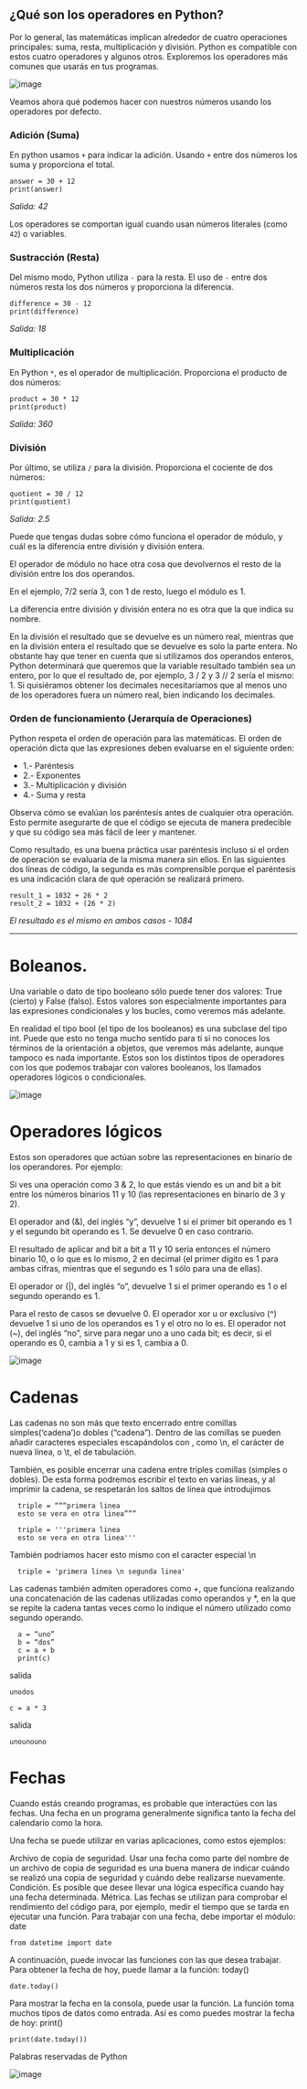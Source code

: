 ## ¿Qué son los operadores en Python?

Por lo general, las matemáticas implican alrededor de cuatro operaciones principales: suma, resta, multiplicación y división. Python es compatible con estos cuatro operadores y algunos otros. Exploremos los operadores más comunes que usarás en tus programas.

![image](https://user-images.githubusercontent.com/91554777/180104277-5d71b833-5f22-49f7-933a-46ed9a7803a5.png)


Veamos ahora qué podemos hacer con nuestros números usando los operadores por defecto. 



### Adición (Suma)

En python usamos ``+`` para indicar la adición. Usando ``+`` entre dos números los suma y proporciona el total.

```
answer = 30 + 12
print(answer)
```
*Salida: 42*

Los operadores se comportan igual cuando usan números literales (como ``42``) o variables.

### Sustracción (Resta)

Del mismo modo, Python utiliza ``-`` para la resta. El uso de ``-`` entre dos números resta los dos números y proporciona la diferencia.

```
difference = 30 - 12
print(difference)
```
*Salida: 18*

### Multiplicación

En Python ``*``, es el operador de multiplicación. Proporciona el producto de dos números:

```
product = 30 * 12
print(product)
```

*Salida: 360*

### División

Por último, se utiliza ``/`` para la división. Proporciona el cociente de dos números:

```
quotient = 30 / 12
print(quotient)
```

*Salida: 2.5*

Puede que tengas dudas sobre cómo funciona el operador de módulo, y cuál es la diferencia entre división y división entera.

El operador de módulo no hace otra cosa que devolvernos el resto de la división entre los dos operandos.

En el ejemplo, 7/2 sería 3, con 1 de resto, luego el módulo es 1.

La diferencia entre división y división entera no es otra que la que indica su nombre.

En la división el resultado que se devuelve es un número real, mientras que en la división entera el resultado que se devuelve es solo la parte entera. No obstante hay que tener en cuenta que si utilizamos dos operandos enteros, Python determinará que queremos que la variable resultado también sea un entero, por lo que el resultado de, por ejemplo, 3 / 2 y 3 // 2 sería el mismo: 1. Si quisiéramos obtener los decimales necesitaríamos que al menos uno de los operadores fuera un número real, bien indicando los decimales.

### Orden de funcionamiento (Jerarquía de Operaciones)

Python respeta el orden de operación para las matemáticas. El orden de operación dicta que las expresiones deben evaluarse en el siguiente orden:

* 1.- Paréntesis
* 2.- Exponentes
* 3.- Multiplicación y división
* 4.- Suma y resta

Observa cómo se evalúan los paréntesis antes de cualquier otra operación. Esto permite asegurarte de que el código se ejecuta de manera predecible y que su código sea más fácil de leer y mantener.

Como resultado, es una buena práctica usar paréntesis incluso si el orden de operación se evaluaría de la misma manera sin ellos. En las siguientes dos líneas de código, la segunda es más comprensible porque el paréntesis es una indicación clara de qué operación se realizará primero.

```
result_1 = 1032 + 26 * 2
result_2 = 1032 + (26 * 2)
```

*El resultado es el mismo en ambos casos - 1084*

---

# Boleanos.
Una variable o dato de tipo booleano sólo puede tener dos valores: True (cierto) y False (falso). Estos valores son especialmente importantes para las expresiones condicionales y los bucles, como veremos más adelante.

En realidad el tipo bool (el tipo de los booleanos) es una subclase del tipo int. Puede que esto no tenga mucho sentido para tí si no conoces los términos de la orientación a objetos, que veremos más adelante, aunque tampoco es nada importante. Estos son los distintos tipos de operadores con los que podemos trabajar con valores booleanos, los llamados operadores lógicos o condicionales.

![image](https://user-images.githubusercontent.com/91554777/180104542-459468e0-31d9-4725-9b3c-0aaab7868835.png)

# Operadores lógicos

Estos son operadores que actúan sobre las representaciones en binario de los operandores. Por ejemplo:

Si ves una operación como 3 & 2, lo que estás viendo es un and bit a bit entre los números binarios 11 y 10 (las representaciones en binario de 3 y 2).

El operador and (&), del inglés “y”, devuelve 1 si el primer bit operando es 1 y el segundo bit operando es 1. Se devuelve 0 en caso contrario.

El resultado de aplicar and bit a bit a 11 y 10 sería entonces el número binario 10, o lo que es lo mismo, 2 en decimal (el primer dígito es 1 para ambas cifras, mientras que el segundo es 1 sólo para una de ellas).

El operador or (|), del inglés “o”, devuelve 1 si el primer operando es 1 o el segundo operando es 1.

Para el resto de casos se devuelve 0. El operador xor u or exclusivo (^) devuelve 1 si uno de los operandos es 1 y el otro no lo es. El operador not (~), del inglés “no”, sirve para negar uno a uno cada bit; es decir, si el operando es 0, cambia a 1 y si es 1, cambia a 0.

![image](https://user-images.githubusercontent.com/91554777/180104723-80dc040b-22d4-42aa-b2f4-831439e5a011.png)

# Cadenas

Las cadenas no son más que texto encerrado entre comillas simples(‘cadena’)o dobles (“cadena”). Dentro de las comillas se pueden añadir caracteres especiales escapándolos con \, como \n, el carácter de nueva línea, o \t, el de tabulación.

También, es posible encerrar una cadena entre triples comillas (simples o dobles). De esta forma podremos escribir el texto en varias líneas, y al imprimir la cadena, se respetarán los saltos de línea que introdujimos

      triple = “““primera linea
      esto se vera en otra linea”””
      
      triple = '''primera linea
      esto se vera en otra linea'''
      
También podriamos hacer esto mismo con el caracter especial \n

      triple = 'primera linea \n segunda linea'
      
Las cadenas también admiten operadores como +, que funciona realizando una concatenación de las cadenas utilizadas como operandos y *, en la que se repite la cadena tantas veces como lo indique el número utilizado como segundo operando.

      a = “uno”
      b = “dos”
      c = a + b
      print(c)
      
salida

    unodos

    c = a * 3 
    
salida

    unounouno

# Fechas
Cuando estás creando programas, es probable que interactúes con las fechas. Una fecha en un programa generalmente significa tanto la fecha del calendario como la hora.

Una fecha se puede utilizar en varias aplicaciones, como estos ejemplos:

Archivo de copia de seguridad. Usar una fecha como parte del nombre de un archivo de copia de seguridad es una buena manera de indicar cuándo se realizó una copia de seguridad y cuándo debe realizarse nuevamente. Condición. Es posible que desee llevar una lógica específica cuando hay una fecha determinada. Métrica. Las fechas se utilizan para comprobar el rendimiento del código para, por ejemplo, medir el tiempo que se tarda en ejecutar una función. Para trabajar con una fecha, debe importar el módulo: date

    from datetime import date

A continuación, puede invocar las funciones con las que desea trabajar. Para obtener la fecha de hoy, puede llamar a la función: today()

    date.today()

Para mostrar la fecha en la consola, puede usar la función. La función toma muchos tipos de datos como entrada. Así es como puedes mostrar la fecha de hoy: print()

    print(date.today())

Palabras reservadas de Python

![image](https://user-images.githubusercontent.com/91554777/205217953-4bfd6096-b781-40d9-bfdf-dbfa595dbd07.png)
